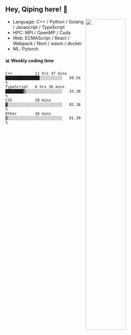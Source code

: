 

## Hey, Qiping here! :wave:

[<img align="right" width="50%" src="https://github-readme-stats.vercel.app/api?username=ppppqp&theme=dark&show_icons=true">](https://metrics.lecoq.io/ppppqp?template=classic)



-   Language: C++ / Python / Golang / Javascript / TypeScript
-   HPC: MPI / OpenMP / Cuda
-   Web: ECMAScript / React / Webpack / Next / wasm / docker
-   ML: Pytorch



#### :bar_chart: Weekly coding time

<!--START_SECTION:waka-->

```text
C++          11 hrs 47 mins  ███████████████░░░░░░░░░░   59.54 %
TypeScript   6 hrs 36 mins   ████████▒░░░░░░░░░░░░░░░░   33.38 %
CSS          28 mins         ▓░░░░░░░░░░░░░░░░░░░░░░░░   02.38 %
Other        16 mins         ▒░░░░░░░░░░░░░░░░░░░░░░░░   01.39 %
```

<!--END_SECTION:waka-->
